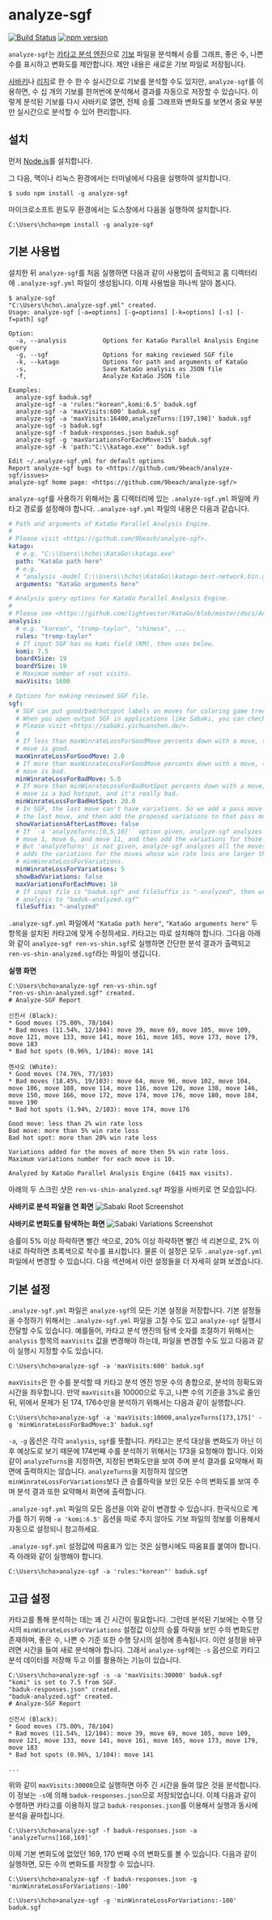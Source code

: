 # analyze-sgf

[![Build Status](https://travis-ci.org/9beach/analyze-sgf.svg?branch=master)](https://travis-ci.org/9beach/analyze-sgf) [![npm version](https://badge.fury.io/js/analyze-sgf.svg)](https://badge.fury.io/js/analyze-sgf)

`analyze-sgf`는 [카타고 분석 엔진](https://github.com/lightvector/KataGo/blob/master/docs/Analysis_Engine.md)으로 [기보](https://en.wikipedia.org/wiki/Smart_Game_Format) 파일을 분석해서 승률 그래프, 좋은 수, 나쁜 수를 표시하고 변화도를 제안합니다. 제안 내용은 새로운 기보 파일로 저장됩니다.

[사바키](https://sabaki.yichuanshen.de/)나 [리지](https://github.com/featurecat/lizzie)로 한 수 한 수 실시간으로 기보를 분석할 수도 있지만, `analyze-sgf`를 이용하면, 수 십 개의 기보를 한꺼번에 분석해서 결과를 자동으로 저장할 수 있습니다. 이렇게 분석된 기보를 다시 사바키로 열면, 전체 승률 그래프와 변화도를 보면서 중요 부분만 실시간으로 분석할 수 있어 편리합니다.

## 설치
먼저 [Node.js](https://nodejs.org/)를 설치합니다.

그 다음, 맥이나 리눅스 환경에서는 터미널에서 다음을 실행하여 설치합니다.
```console
$ sudo npm install -g analyze-sgf
```

마이크로소프트 윈도우 환경에서는 도스창에서 다음을 실행하여 설치합니다.
```console
C:\Users\hcho>npm install -g analyze-sgf
```

## 기본 사용법

설치한 뒤 `analyze-sgf`를 처음 실행하면 다음과 같이 사용법이 출력되고 홈 디렉터리에 `.analyze-sgf.yml` 파일이 생성됩니다. 이제 사용법을 하나씩 알아 봅시다.
```console
$ analyze-sgf
"C:\Users\hcho\.analyze-sgf.yml" created.
Usage: analyze-sgf [-a=options] [-g=options] [-k=options] [-s] [-f=path] sgf

Option:
  -a, --analysis          Options for KataGo Parallel Analysis Engine query
  -g, --sgf               Options for making reviewed SGF file
  -k, --katago            Options for path and arguments of KataGo
  -s,                     Save KataGo analysis as JSON file
  -f,                     Analyze KataGo JSON file

Examples:
  analyze-sgf baduk.sgf
  analyze-sgf -a 'rules:"korean",komi:6.5' baduk.sgf
  analyze-sgf -a 'maxVisits:600' baduk.sgf
  analyze-sgf -a 'maxVisits:16400,analyzeTurns:[197,198]' baduk.sgf
  analyze-sgf -s baduk.sgf
  analyze-sgf -f baduk-responses.json baduk.sgf
  analyze-sgf -g 'maxVariationsForEachMove:15' baduk.sgf
  analyze-sgf -k 'path:"C:\\katago.exe"' baduk.sgf

Edit ~/.analyze-sgf.yml for default options
Report analyze-sgf bugs to <https://github.com/9beach/analyze-sgf/issues>
analyze-sgf home page: <https://github.com/9beach/analyze-sgf/>
```

`analyze-sgf`를 사용하기 위해서는 홈 디렉터리에 있는 `.analyze-sgf.yml` 파일에 카타고 경로를 설정해야 합니다. `.analyze-sgf.yml` 파일의 내용은 다음과 같습니다.

```yml
# Path and arguments of KataGo Parallel Analysis Engine.
#
# Please visit <https://github.com/9beach/analyze-sgf>.
katago:
  # e.g. "C:\\Users\\hcho\\KataGo\\katago.exe"
  path: "KataGo path here"
  # e.g.
  # "analysis -model C:\\Users\\hcho\\KataGo\\katago-best-network.bin.gz -config C:\\Users\\hcho\\KataGo\\analysis_example.cfg"
  arguments: "KataGo arguments here"

# Analysis query options for KataGo Parallel Analysis Engine.
#
# Please see <https://github.com/lightvector/KataGo/blob/master/docs/Analysis_Engine.md>.
analysis:
  # e.g. "korean", "tromp-taylor", "chinese", ...
  rules: "tromp-taylor"
  # If input SGF has no komi field (KM), then uses below.
  komi: 7.5
  boardXSize: 19
  boardYSize: 19
  # Maximum number of root visits.
  maxVisits: 1600

# Options for making reviewed SGF file.
sgf:
  # SGF can put good/bad/hotspot labels on moves for coloring game tree.
  # When you open output SGF in applications like Sabaki, you can check them.
  # Please visit <https://sabaki.yichuanshen.de/>.
  #
  # If less than maxWinrateLossForGoodMove percents down with a move, that 
  # move is good.
  maxWinrateLossForGoodMove: 2.0
  # If more than maxWinrateLossForGoodMove percents down with a move, that 
  # move is bad.
  minWinrateLossForBadMove: 5.0
  # If more than minWinrateLossForBadHotSpot percents down with a move, that 
  # move is a bad hotspot, and it's really bad.
  minWinrateLossForBadHotSpot: 20.0
  # In SGF, the last move can't have variations. So we add a pass move after 
  # the last move, and then add the proposed variations to that pass move.
  showVariationsAfterLastMove: false
  # If `-a 'analyzeTurns:[0,5,10]'` option given, analyze-sgf analyzes the
  # move 1, move 6, and move 11, and then add the variations for those moves.
  # But 'analyzeTurns' is not given, analyze-sgf analyzes all the moves, and 
  # adds the variations for the moves whose win rate loss are larger than 
  # minWinrateLossForVariations.
  minWinrateLossForVariations: 5
  showBadVariations: false
  maxVariationsForEachMove: 10
  # If input file is "baduk.sgf" and fileSuffix is "-analyzed", then writes 
  # analysis to "baduk-analyzed.sgf"
  fileSuffix: "-analyzed"
```
`.analyze-sgf.yml` 파일에서 `"KataGo path here"`, `"KataGo arguments here"` 두 항목을 설치된 카타고에 맞게 수정하세요. 카타고는 따로 설치해야 합니다. 그다음 아래와 같이 `analyze-sgf ren-vs-shin.sgf`로 실행하면 간단한 분석 결과가 출력되고 `ren-vs-shin-analyzed.sgf`라는 파일이 생깁니다.

**실행 화면**
```console
C:\Users\hcho>analyze-sgf ren-vs-shin.sgf
"ren-vs-shin-analyzed.sgf" created.
# Analyze-SGF Report

신진서 (Black):
* Good moves (75.00%, 78/104)
* Bad moves (11.54%, 12/104): move 39, move 69, move 105, move 109, move 121, move 133, move 141, move 161, move 165, move 173, move 179, move 183
* Bad hot spots (0.96%, 1/104): move 141

롄샤오 (White):
* Good moves (74.76%, 77/103)
* Bad moves (18.45%, 19/103): move 64, move 96, move 102, move 104, move 106, move 108, move 114, move 116, move 120, move 138, move 146, move 150, move 166, move 172, move 174, move 176, move 180, move 184, move 190
* Bad hot spots (1.94%, 2/103): move 174, move 176

Good move: less than 2% win rate loss
Bad move: more than 5% win rate loss
Bad hot spot: more than 20% win rate loss

Variations added for the moves of more then 5% win rate loss.
Maximum variations number for each move is 10.

Analyzed by KataGo Parallel Analysis Engine (6415 max visits).
```

아래의 두 스크린 샷은 `ren-vs-shin-analyzed.sgf` 파일을 사바키로 연 모습입니다.

**사바키로 분석 파일을 연 화면**
![Sabaki Root Screenshot](./sabaki-root.png?raw=true "Sabaki Root Screenshot")

**사바키로 변화도를 탐색하는 화면**
![Sabaki Variations Screenshot](./sabaki-variations.png?raw=true "Sabaki Variations Screenshot")

승률이 5% 이상 하락하면 빨간 색으로, 20% 이상 하락하면 빨간 색 리본으로, 2% 이내로 하락하면 초록색으로 착수를 표시합니다. 물론 이 설정은 모두 `.analyze-sgf.yml` 파일에서 변경할 수 있습니다. 다음 섹션에서 이런 설정들을 더 자세히 살펴 보겠습니다.

## 기본 설정

`.analyze-sgf.yml` 파일은 `analyze-sgf`의 모든 기본 설정을 저장합니다. 기본 설정들을 수정하기 위해서는 `.analyze-sgf.yml` 파일을 고칠 수도 있고 `analyze-sgf` 실행시 전달할 수도 있습니다. 예를들어, 카타고 분석 엔진의 탐색 숫자를 조절하기 위해서는 `analysis` 항목의 `maxVisits` 값을 변경해야 하는데, 파일을 변경할 수도 있고 다음과 같이 실행시 지정할 수도 있습니다.

```console
C:\Users\hcho>analyze-sgf -a 'maxVisits:600' baduk.sgf
```

`maxVisits`은 한 수를 분석할 때 카타고 분석 엔진 방문 수의 총합으로, 분석의 정확도와 시간을 좌우합니다. 만약 `maxVisits`을 10000으로 두고, 나쁜 수의 기준을 3%로 줄인 뒤, 위에서 문제가 된 174, 176수만을 분석하기 위해서는 다음과 같이 실행합니다.

```console
C:\Users\hcho>analyze-sgf -a 'maxVisits:10000,analyzeTurns[173,175]' -g 'minWinrateLossForBadMove:3' baduk.sgf
```

`-a`, `-g` 옵션은 각각 `analysis`, `sgf`를 뜻합니다. 카타고는 분석 대상을 변화도가 아닌 이후 예상도로 보기 때문에 174번째 수를 분석하기 위해서는 173을 요청해야 합니다. 이와 같이 `analyzeTurns`을 지정하면, 지정된 변화도만을 보여 주며 분석 결과를 요약해서 화면에 출력하지는 않습니다. `analyzeTurns`을 지정하지 않으면 `minWinrateLossForVariations`보다 큰 승률하락을 보인 모든 수의 변화도를 보여 주며 분석 결과 또한 요약해서 화면에 출력합니다.

`.analyze-sgf.yml` 파일의 모든 옵션을 이와 같이 변경할 수 있습니다. 한국식으로 계가를 하기 위해 `-a 'komi:6.5'` 옵션을 따로 주지 않아도 기보 파일의 정보를 이용해서 자동으로 설정되니 참고하세요.

`.analyze-sgf.yml` 설정값에 따옴표가 있는 것은 실행시에도 따옴표를 붙여야 합니다. 즉 아래와 같이 실행해야 합니다.
```console
C:\Users\hcho>analyze-sgf -a 'rules:"korean"' baduk.sgf
```

## 고급 설정

카타고를 통해 분석하는 데는 꽤 긴 시간이 필요합니다. 그런데 분석된 기보에는 수행 당시의 `minWinrateLossForVariations` 설정값 이상의 승률 하락을 보인 수의 변화도만 존재하며, 좋은 수, 나쁜 수 기준 또한 수행 당시의 설정에 종속됩니다. 이런 설정을 바꾸려면 시간을 들여 새로 분석해야 합니다. 그래서 `analyze-sgf`에는 `-s` 옵션으로 카타고 분석 데이터를 저장해 두고 이를 활용하는 기능이 있습니다.

```console
C:\Users\hcho>analyze-sgf -s -a 'maxVisits:30000' baduk.sgf
"komi" is set to 7.5 from SGF.
"baduk-responses.json" created.
"baduk-analyzed.sgf" created.
# Analyze-SGF Report

신진서 (Black):
* Good moves (75.00%, 78/104)
* Bad moves (11.54%, 12/104): move 39, move 69, move 105, move 109, move 121, move 133, move 141, move 161, move 165, move 173, move 179, move 183
* Bad hot spots (0.96%, 1/104): move 141

...
```
위와 같이 `maxVisits:30000`으로 실행하면 아주 긴 시간을 들여 많은 것을 분석합니다. 이 정보는 `-s`에 의해  `baduk-responses.json`으로 저장되었습니다. 이제 다음과 같이 수행하면 카타고를 이용하지 않고 `baduk-responses.json`를 이용해서 실행과 동시에 분석을 끝마칩니다.

```console
C:\Users\hcho>analyze-sgf -f baduk-responses.json -a 'analyzeTurns[168,169]'
```

이제 기본 변화도에 없었던 169, 170 번째 수의 변화도를 볼 수 있습니다. 다음과 같이 실행하면, 모든 수의 변화도를 저장할 수 있습니다.

```console
C:\Users\hcho>analyze-sgf -f baduk-responses.json -g 'minWinrateLossForVariations:-100'
```
```console
C:\Users\hcho>analyze-sgf -g 'minWinrateLossForVariations:-100' baduk.sgf
```
